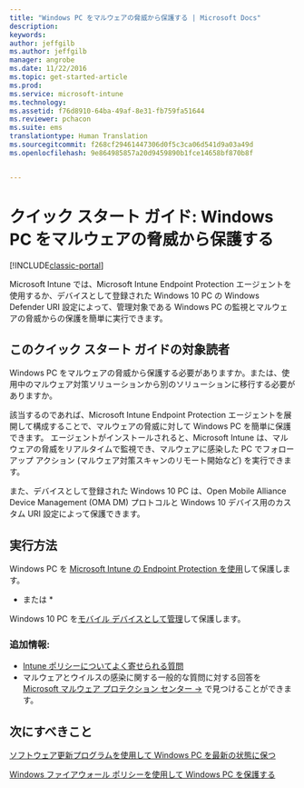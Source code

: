 ```yaml
---
title: "Windows PC をマルウェアの脅威から保護する | Microsoft Docs"
description: 
keywords: 
author: jeffgilb
ms.author: jeffgilb
manager: angrobe
ms.date: 11/22/2016
ms.topic: get-started-article
ms.prod: 
ms.service: microsoft-intune
ms.technology: 
ms.assetid: f76d8910-64ba-49af-8e31-fb759fa51644
ms.reviewer: pchacon
ms.suite: ems
translationtype: Human Translation
ms.sourcegitcommit: f268cf29461447306d0f5c3ca06d541d9a03a49d
ms.openlocfilehash: 9e864985857a20d9459890b1fce14658bf870b8f


---
```


# <a name="quick-start-guide-protect-windows-pcs-against-malware-threats"></a>クイック スタート ガイド: Windows PC をマルウェアの脅威から保護する

[!INCLUDE[classic-portal](../includes/classic-portal.md)]

Microsoft Intune では、Microsoft Intune Endpoint Protection エージェントを使用するか、デバイスとして登録された Windows 10 PC の Windows Defender URI 設定によって、管理対象である Windows PC の監視とマルウェアの脅威からの保護を簡単に実行できます。

## <a name="is-this-quick-start-guide-right-for-me"></a>このクイック スタート ガイドの対象読者
Windows PC をマルウェアの脅威から保護する必要がありますか。または、使用中のマルウェア対策ソリューションから別のソリューションに移行する必要がありますか。

該当するのであれば、Microsoft Intune Endpoint Protection エージェントを展開して構成することで、マルウェアの脅威に対して Windows PC を簡単に保護できます。 エージェントがインストールされると、Microsoft Intune は、マルウェアの脅威をリアルタイムで監視でき、マルウェアに感染した PC でフォローアップ アクション (マルウェア対策スキャンのリモート開始など) を実行できます。

また、デバイスとして登録された Windows 10 PC は、Open Mobile Alliance Device Management (OMA DM) プロトコルと Windows 10 デバイス用のカスタム URI 設定によって保護できます。

## <a name="how-do-i-do-it"></a>実行方法
Windows PC を [Microsoft Intune の Endpoint Protection を使用](/intune/deploy-use/help-secure-windows-pcs-with-endpoint-protection-for-microsoft-intune)して保護します。

* または *

Windows 10 PC を[モバイル デバイスとして管理](/intune/deploy-use/windows-10-policy-settings-in-microsoft-intune)して保護します。


### <a name="additional-information"></a>追加情報:
- [Intune ポリシーについてよく寄せられる質問](/intune/deploy-use/manage-settings-and-features-on-your-devices-with-microsoft-intune-policies#frequently-asked-questions-about-intune-policies)
- マルウェアとウイルスの感染に関する一般的な質問に対する回答を <a href="https://www.microsoft.com/security/portal/mmpc/" target="_blank">Microsoft マルウェア プロテクション センター &rarr;</a> で見つけることができます。


## <a name="what-should-i-do-next"></a>次にすべきこと
[ソフトウェア更新プログラムを使用して Windows PC を最新の状態に保つ](/intune/deploy-use/keep-windows-pcs-up-to-date-with-software-updates-in-microsoft-intune)

[Windows ファイアウォール ポリシーを使用して Windows PC を保護する](/intune/deploy-use/help-protect-windows-pcs-using-windows-firewall-policies-in-microsoft-intune)



<!--HONumber=Dec16_HO3-->


